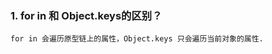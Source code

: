 ### 1. for in 和 Object.keys的区别？
    for in 会遍历原型链上的属性，Object.keys 只会遍历当前对象的属性.

<!-- ![这是图片](/assets/img/philly-magic-garden.jpg "Magic Gardens") -->